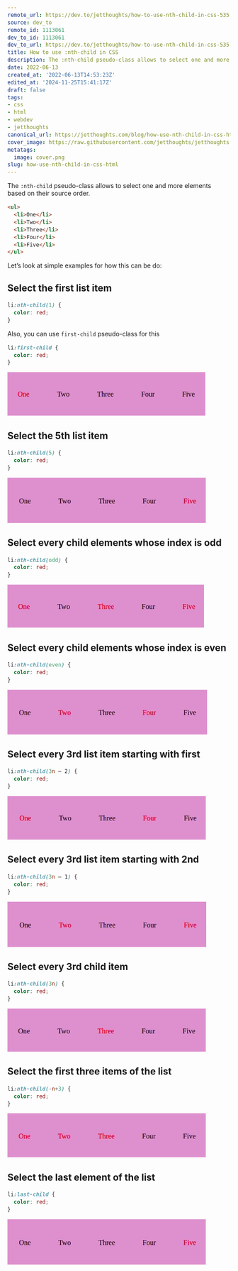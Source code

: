 ```yaml
---
remote_url: https://dev.to/jetthoughts/how-to-use-nth-child-in-css-535
source: dev_to
remote_id: 1113061
dev_to_id: 1113061
dev_to_url: https://dev.to/jetthoughts/how-to-use-nth-child-in-css-535
title: How to use :nth-child in CSS
description: The :nth-child pseudo-class allows to select one and more elements based on their source...
date: 2022-06-13
created_at: '2022-06-13T14:53:23Z'
edited_at: '2024-11-25T15:41:17Z'
draft: false
tags:
- css
- html
- webdev
- jetthoughts
canonical_url: https://jetthoughts.com/blog/how-use-nth-child-in-css-html/
cover_image: https://raw.githubusercontent.com/jetthoughts/jetthoughts.github.io/master/content/blog/how-use-nth-child-in-css-html/cover.png
metatags:
  image: cover.png
slug: how-use-nth-child-in-css-html
---
```

The `:nth-child` pseudo-class allows to select one and more elements based on their source order.

```html
<ul>
  <li>One</li>
  <li>Two</li>
  <li>Three</li>
  <li>Four</li>
  <li>Five</li>
</ul>
```

Let’s look at simple examples for how this can be do:

## Select the first list item

```css
li:nth-child(1) {
  color: red;
}
```

Also, you can use `first-child` pseudo-class for this

```css
li:first-child {
  color: red;
}
```

![Image description](file_0.png)

## Select the 5th list item

```css
li:nth-child(5) {
  color: red;
}
```

![Image description](file_1.png)

## Select every child elements whose index is odd

```css
li:nth-child(odd) {
  color: red;
}
```

![Image description](file_2.png)

## Select every child elements whose index is even

```css
li:nth-child(even) {
  color: red;
}
```

![Image description](file_3.png)

## Select every 3rd list item starting with first

```css
li:nth-child(3n — 2) {
  color: red;
}
```

![Image description](file_4.png)

## Select every 3rd list item starting with 2nd

```css
li:nth-child(3n — 1) {
  color: red;
}
```

![Image description](file_5.png)
  
## Select every 3rd child item

```css
li:nth-child(3n) {
  color: red;
}
```

![Image description](file_6.png)

## Select the first three items of the list

```css
li:nth-child(-n+3) {
  color: red;
}
```

![Image description](file_7.png)

## Select the last element of the list

```css
li:last-child {
  color: red;
}
```

![Image description](file_8.png)
